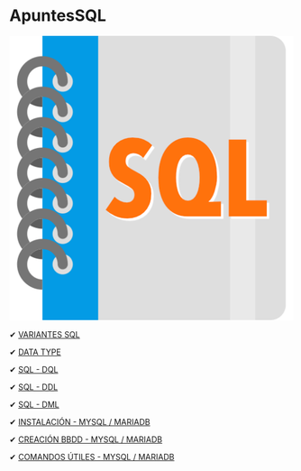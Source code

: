 # ApuntesSQL

![Imagen SQL](./imagenes/sql.png)

✔ [VARIANTES SQL](./SQL_y_sus_variantes.md)

✔ [DATA TYPE](./Tipos_de_datos.md)

✔ [SQL - DQL](./SQL_DQL.md)

✔ [SQL - DDL](./SQL_DDL.md)

✔ [SQL - DML](./SQL_DML.md)

✔ [INSTALACIÓN - MYSQL / MARIADB](https://gist.github.com/christiancf9/2d4452556ae7fbd1514f65af6360619b) 

✔ [CREACIÓN BBDD - MYSQL / MARIADB](https://gist.github.com/christiancf9/https://gist.github.com/christiancf9/64a1f0d2bfb3cfd286ff863237184016) 

✔ [COMANDOS ÚTILES - MYSQL / MARIADB](./Instalacion_MySQL_MariaDB.sql)
